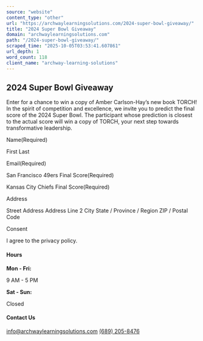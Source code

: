 ```yaml
---
source: "website"
content_type: "other"
url: "https://archwaylearningsolutions.com/2024-super-bowl-giveaway/"
title: "2024 Super Bowl Giveaway"
domain: "archwaylearningsolutions.com"
path: "/2024-super-bowl-giveaway/"
scraped_time: "2025-10-05T03:53:41.607861"
url_depth: 1
word_count: 118
client_name: "archway-learning-solutions"
---
```


## 2024 Super Bowl Giveaway

Enter for a chance to win a copy of Amber Carlson-Hay’s new book TORCH! In the spirit of competition and excellence, we invite you to predict the final score of the 2024 Super Bowl. The participant whose prediction is closest to the actual score will win a copy of TORCH, your next step towards transformative leadership.

Name(Required)

 First Last

Email(Required)

San Francisco 49ers Final Score(Required)

Kansas City Chiefs Final Score(Required)

Address

 Street Address Address Line 2  City  State / Province / Region ZIP / Postal Code

Consent

 I agree to the privacy policy.

#### Hours

**Mon - Fri:**

9 AM - 5 PM

**Sat - Sun:**

Closed

#### Contact Us

[info@archwaylearningsolutions.com](mailto:info@archwaylearningsolutions.com) [(689) 205-8476](tel:6892058476)